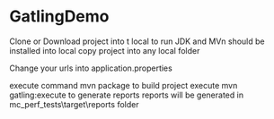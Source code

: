 # GatlingDemo
Clone  or Download project into t local
to run JDK and MVn  should be installed into  local
copy  project into any local folder

Change your urls into application.properties

execute  command mvn  package  to build project
execute mvn  gatling:execute to generate  reports
reports will be generated  in mc_perf_tests\target\reports folder
